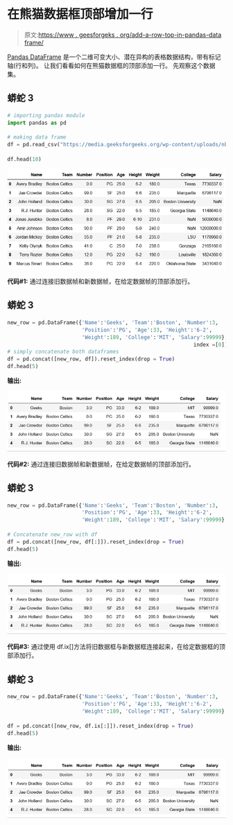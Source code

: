 # 在熊猫数据框顶部增加一行

> 原文:[https://www . geesforgeks . org/add-a-row-top-in-pandas-data frame/](https://www.geeksforgeeks.org/add-a-row-at-top-in-pandas-dataframe/)

[Pandas DataFrame](https://www.geeksforgeeks.org/python-pandas-dataframe/) 是一个二维可变大小、潜在异构的表格数据结构，带有标记轴(行和列)。
让我们看看如何在熊猫数据框的顶部添加一行。
先观察这个数据集。

## 蟒蛇 3

```py
# importing pandas module
import pandas as pd

# making data frame
df = pd.read_csv("https://media.geeksforgeeks.org/wp-content/uploads/nba.csv")

df.head(10)
```

![](img/226e9e8f64806663ac99a6ec9423a6c6.png)

**代码#1:** 通过连接旧数据帧和新数据帧，在给定数据帧的顶部添加行。

## 蟒蛇 3

```py
new_row = pd.DataFrame({'Name':'Geeks', 'Team':'Boston', 'Number':3,
                        'Position':'PG', 'Age':33, 'Height':'6-2',
                        'Weight':189, 'College':'MIT', 'Salary':99999},
                                                            index =[0])
# simply concatenate both dataframes
df = pd.concat([new_row, df]).reset_index(drop = True)
df.head(5)
```

**输出:**

![](img/e157fb9e29dedc739c7b24cba62de604.png)

**代码#2:** 通过连接旧数据帧和新数据帧，在给定数据帧的顶部添加行。

## 蟒蛇 3

```py
new_row = pd.DataFrame({'Name':'Geeks', 'Team':'Boston', 'Number':3,
                        'Position':'PG', 'Age':33, 'Height':'6-2',
                        'Weight':189, 'College':'MIT', 'Salary':99999}, index =[0])

# Concatenate new_row with df
df = pd.concat([new_row, df[:]]).reset_index(drop = True)
df.head(5)
```

**输出:**

![](img/e157fb9e29dedc739c7b24cba62de604.png)

**代码#3:** 通过使用 df.ix[]方法将旧数据框与新数据框连接起来，在给定数据框的顶部添加行。

## 蟒蛇 3

```py
new_row = pd.DataFrame({'Name':'Geeks', 'Team':'Boston', 'Number':3,
                        'Position':'PG', 'Age':33, 'Height':'6-2',
                        'Weight':189, 'College':'MIT', 'Salary':99999}, index =[0])

df = pd.concat([new_row, df.ix[:]]).reset_index(drop = True)
df.head(5)
```

**输出:**

![](img/e157fb9e29dedc739c7b24cba62de604.png)